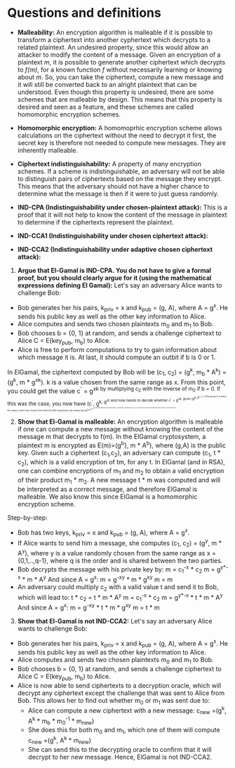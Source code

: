# Questions and definitions

- **Malleability:** An encryption algorithm is malleable if it is possible to transform a ciphertext into another cyphertext which decrypts to a related plaintext. An undesired property, since this would allow an attacker to modify the content of a message. Given an encryption of a plaintext *m*, it is possible to generate another ciphertext which decrypts to *f(m)*, for a known function *f* without necessarily learning or knowing about *m*. So, you can take the ciphertext, compute a new message and it will still be converted back to an alright plaintext that can be understood. Even though this property is undesired, there are some schemes that are malleable by design. This means that this property is desired and seen as a feature, and these schemes are called homomorphic encryption schemes. 

- **Homomorphic encryption:** A homomoprhic encryption scheme allows calculations on the ciphertext without the need to decrypt it first, the secret key is therefore not needed to compute new messages. They are inherently malleable. 

- **Ciphertext indistinguishability:** A property of many encryption schemes. If a scheme is indistinguishable, an adversary will not be able to distinguish pairs of ciphertexts based on the message they encrypt. This means that the adversary should not have a higher chance to determine what the message is then if it were to just guess randomly. 

- **IND-CPA (Indistinguishability under chosen-plaintext attack):** This is a proof that it will not help to know the content of the message in plaintext to determine if the ciphertexts represent the plaintext. 

- **IND-CCA1 (Indistinguishability under chosen ciphertext attack):** 

- **IND-CCA2 (Indistinguishability under adaptive chosen ciphertext attack):** 


1. **Argue that El-Gamal is IND-CPA. You do not have to give a formal proof, but you should clearly argue for it (using the mathematical expressions defining El Gamal):** 
Let's say an adversary Alice wants to challenge Bob: 
- Bob generates her his pairs, k<sub>priv</sub> = x and k<sub>pub</sub> = (g, A), where A = g<sup>x</sup>. He sends his public key as well as the other key information to Alice. 
- Alice computes and sends two chosen plaintexts m<sub>0</sub> and m<sub>1</sub> to Bob. 
- Bob chooses b = {0, 1} at random, and sends a challenge ciphertext to Alice C = E(key<sub>pub</sub>, m<sub>b</sub>) to Alice.
- Alice is free to perform computations to try to gain information about which message it is. At last, it should compute an outbit if b is 0 or 1. 

In ElGamal, the ciphertext computed by Bob will be (c<sub>1</sub>, c<sub>2</sub>) = (g<sup>k</sup>, m<sub>b</sub> * A<sup>k</sup>) = (g<sup>k</sup>, m * g<sup>xk</sup>). k is a value chosen from the same range as x. From this point, you could get the value c<sup>'</sup> =  g<sup>xk</sub> by multiplying c<sub>2</sub> with the inverse of m<sub>0</sub> if b = 0. If this was the case, you now have (c<sup>'</sup>, g<sup>k</sub>, g<sup>x</sub>) and now needs to decide whether c<sup>'</sup> = g<sup>xk</sub>, given (g<sup>k</sub>, g<sup>x</sub>, c<sup>'</sup>). If the group G in which the values x and k was chosen from holds the DDH assumption, this means that (g<sup>ab</sub>, g<sup>a</sub>, g<sup>b</sub>) are computationally indistinguishable. And therefore, ElGamal is IND-CPA, since there are no way of knowing if Alice chose the correct value on b. 


2. **Show that El-Gamal is malleable:** An encryption algorithm is malleable if one can compute a new message without knowing the content of the message m that decrypts to f(m). In the ElGamal cryptosystem, a plaintext m is encrypted as E(m)=(g<sup>b</sup>}, m * A<sup>b</sup>), where (g,A) is the public key. Given such a ciphertext (c<sub>1</sub>,c<sub>2</sub>), an adversary can compute (c<sub>1</sub>, t * c<sub>2</sub>), which is a valid encryption of tm, for any t. In ElGamal (and in RSA), one can combine encryptions of m<sub>1</sub> and m<sub>2</sub> to obtain a valid encryption of their product m<sub>1</sub> * m<sub>2</sub>. A new message t * m was computed and will be interpreted as a correct message, and therefore ElGamal is malleable. We also know this since ElGamal is a homomorphic encryption scheme. 

Step-by-step:
 - Bob has two keys, k<sub>priv</sub> = x and k<sub>pub</sub> = (g, A), where A = g<sup>x</sup>.
 - If Alice wants to send him a message, she computes (c<sub>1</sub>, c<sub>2</sub>) = (g<sup>y</sup>, m * A<sup>y</sup>), where y is a value randomly chosen from the same range as x = {0,1,..,q-1}, where q is the order and is shared between the two parties.
 - Bob decrypts the message with his private key by:
 m = c<sub>1</sub><sup>-x</sup> * c<sub>2</sub>
 m = g<sup>y*-x</sup> * m * A<sup>y</sup>
 And since A = g<sup>x</sup>:
 m = g<sup>-xy</sup> * m * g<sup>xy</sup>
 m = m
 - An adversary could multiply c<sub>2</sub> with a valid value t and send it to Bob, which will lead to:
 t * c<sub>2</sub> = t * m * A<sup>y</sup>
 m = c<sub>1</sub><sup>-x</sup> * c<sub>2</sub>
 m = g<sup>y*-x</sup> * t * m * A<sup>y</sup>
 And since A = g<sup>x</sup>:
 m = g<sup>-xy</sup> * t * m * g<sup>xy</sup>
 m = t * m

3. **Show that El-Gamal is not IND-CCA2:** 
Let's say an adversary Alice wants to challenge Bob: 
- Bob generates her his pairs, k<sub>priv</sub> = x and k<sub>pub</sub> = (g, A), where A = g<sup>x</sup>. He sends his public key as well as the other key information to Alice. 
- Alice computes and sends two chosen plaintexts m<sub>0</sub> and m<sub>1</sub> to Bob. 
- Bob chooses b = {0, 1} at random, and sends a challenge ciphertext to Alice C = E(key<sub>pub</sub>, m<sub>b</sub>) to Alice.
- Alice is now able to send ciphertexts to a decryption oracle, which will decrypt any ciphertext except the challenge that was sent to Alice from Bob. This allows her to find out whether m<sub>0</sub> or m<sub>1</sub> was sent due to:
    - Alice can compute a new ciphertext with a new message: c<sub>new</sub> =(g<sup>k</sup>, A<sup>k</sup> * m<sub>b</sub> * m<sub>0</sub><sup>-1</sup> * m<sub>new</sub>)
    - She does this for both m<sub>0</sub> and m<sub>1</sub>, which one of them will compute c<sub>new</sub> =(g<sup>k</sup>, A<sup>k</sup> * m<sub>new</sub>)
    - She can send this to the decrypting oracle to confirm that it will decrypt to her new message. Hence, ElGamal is not IND-CCA2.